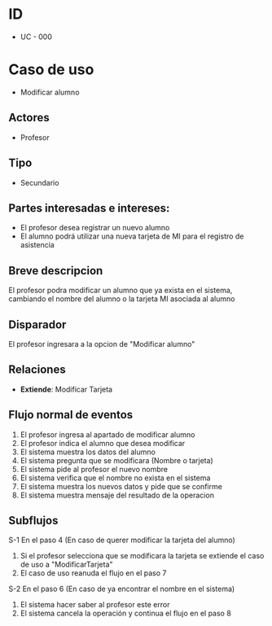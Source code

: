# ID
- UC - 000
  
# Caso de uso
 * Modificar alumno
   
## Actores
 * Profesor
    
## Tipo 
 * Secundario
   
## Partes interesadas e intereses:
- El profesor desea registrar un nuevo alumno 
- El alumno podrá utilizar una nueva tarjeta de MI para el registro de asistencia
  
## Breve descripcion
El profesor podra modificar un alumno que ya exista en el sistema, cambiando el nombre del alumno o la tarjeta MI asociada al alumno

## Disparador
El profesor ingresara a la opcion de "Modificar alumno"

## Relaciones
- **Extiende**: Modificar Tarjeta

## Flujo normal de eventos
1. El profesor ingresa al apartado de modificar alumno
2. El profesor indica el alumno que desea modificar
3. El sistema muestra los datos del alumno
4. El sistema pregunta que se modificara (Nombre o tarjeta)
5. El sistema pide al profesor el nuevo nombre
6. El sistema verifica que el nombre no exista en el sistema
7. El sistema muestra los nuevos datos y pide que se confirme
8. El sistema muestra mensaje del resultado de la operacion


## Subflujos

S-1 En el paso 4 (En caso de querer modificar la tarjeta del alumno)
  1. Si el profesor selecciona que se modificara la tarjeta se extiende el caso de uso a "ModificarTarjeta"
  2. El caso de uso reanuda el flujo en el paso 7

S-2 En el paso 6 (En caso de ya encontrar el nombre en el sistema)
  1. El sistema hacer saber al profesor este error
  2. El sistema cancela la operación y continua el flujo en el paso 8
